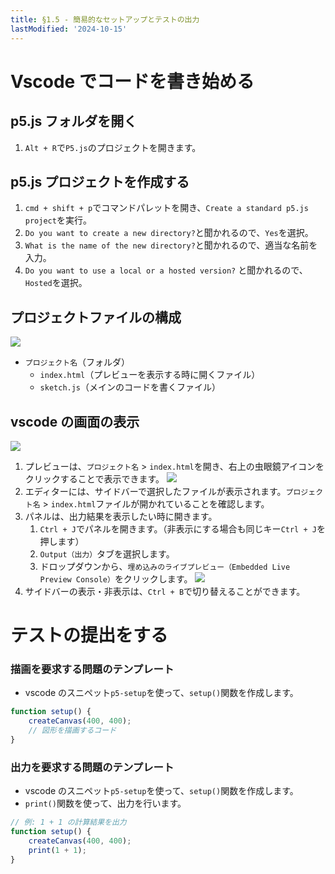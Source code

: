 ```yaml
---
title: §1.5 - 簡易的なセットアップとテストの出力
lastModified: '2024-10-15'
---
```


# Vscode でコードを書き始める

## p5.js フォルダを開く

1.  `Alt + R`で`P5.js`のプロジェクトを開きます。

## p5.js プロジェクトを作成する

1. `cmd + shift + p`でコマンドパレットを開き、`Create a standard p5.js project`を実行。
2. `Do you want to create a new directory?`と聞かれるので、`Yes`を選択。
3. `What is the name of the new directory?`と聞かれるので、適当な名前を入力。
4. `Do you want to use a local or a hosted version?` と聞かれるので、`Hosted`を選択。

## プロジェクトファイルの構成

![](/books/p5_tutorial/images/1-5/2.png)

- `プロジェクト名`（フォルダ）
    - `index.html`（プレビューを表示する時に開くファイル）
    - `sketch.js`（メインのコードを書くファイル）

## vscode の画面の表示

![](/books/p5_tutorial/images/1-5/1.png)

1. プレビューは、`プロジェクト名` > `index.html`を開き、右上の虫眼鏡アイコンをクリックすることで表示できます。
   ![](/books/p5_tutorial/images/1-5/3.png)
2. エディターには、サイドバーで選択したファイルが表示されます。`プロジェクト名` > `index.html`ファイルが開かれていることを確認します。
3. パネルは、出力結果を表示したい時に開きます。
    1. `Ctrl + J`でパネルを開きます。（非表示にする場合も同じキー`Ctrl + J`を押します）
    2. `Output（出力）`タブを選択します。
    3. ドロップダウンから、`埋め込みのライブプレビュー（Embedded Live Preview Console）`をクリックします。
       ![](/books/p5_tutorial/images/1-5/4.png)
4. サイドバーの表示・非表示は、`Ctrl + B`で切り替えることができます。

# テストの提出をする

### 描画を要求する問題のテンプレート

- vscode のスニペット`p5-setup`を使って、`setup()`関数を作成します。

```js
function setup() {
    createCanvas(400, 400);
    // 図形を描画するコード
}
```

### 出力を要求する問題のテンプレート

- vscode のスニペット`p5-setup`を使って、`setup()`関数を作成します。
- `print()`関数を使って、出力を行います。

```js
// 例: 1 + 1 の計算結果を出力
function setup() {
    createCanvas(400, 400);
    print(1 + 1);
}
```
